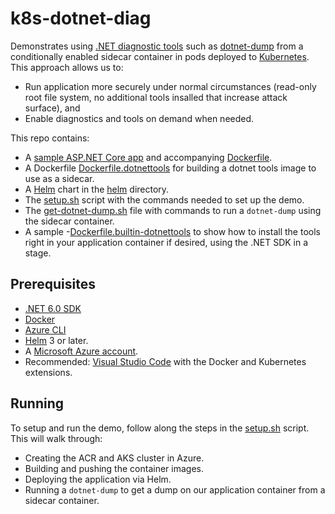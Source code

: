 # k8s-dotnet-diag

Demonstrates using [.NET diagnostic tools](https://learn.microsoft.com/dotnet/core/diagnostics/)
such as [dotnet-dump](https://learn.microsoft.com/en-us/dotnet/core/diagnostics/dotnet-dump)
from a conditionally enabled sidecar container in pods deployed to [Kubernetes](https://kubernetes.io/).
This approach allows us to:

- Run application more securely under normal circumstances
 (read-only root file system, no additional tools insalled that increase attack surface), and
- Enable diagnostics and tools on demand when needed.

This repo contains:

- A [sample ASP.NET Core app](./aspnetapp) and accompanying [Dockerfile](./Dockerfile).
- A Dockerfile [Dockerfile.dotnettools](./Dockerfile.dotnettools) for building a dotnet tools image to use as a sidecar.
- A [Helm](https://helm.sh) chart in the [helm](./helm/) directory.
- The [setup.sh](./setup.sh) script with the commands needed to set up the demo.
- The [get-dotnet-dump.sh](./get-dotnet-dump.sh) file with commands to run a `dotnet-dump` using the sidecar container.
- A sample -[Dockerfile.builtin-dotnettools](Dockerfile.builtin-dotnettools) to show how to install
  the tools right in your application container if desired, using the .NET SDK in a stage.

## Prerequisites

- [.NET 6.0 SDK](https://dotnet.microsoft.com/download/dotnet/6.0)
- [Docker](https://www.docker.com/products/docker-desktop)
- [Azure CLI](https://docs.microsoft.com/cli/azure/install-azure-cli?view=azure-cli-latest)
- [Helm](https://helm.sh) 3 or later.
- A [Microsoft Azure account](https://azure.microsoft.com/free/).
- Recommended: [Visual Studio Code](https://code.visualstudio.com/)
  with the Docker and Kubernetes extensions.

## Running

To setup and run the demo, follow along the steps in the [setup.sh](./setup.sh) script.
This will walk through:

- Creating the ACR and AKS cluster in Azure.
- Building and pushing the container images.
- Deploying the application via Helm.
- Running a `dotnet-dump` to get a dump on our application container from a sidecar container.
